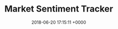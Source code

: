 ---
layout: post
title:  "Market Sentiment Tracker"
date:   2018-06-20 17:15:11 +0000
categories: python, api, database, markets, twitter
image:  /preview.jpg
disqus: disabled
excerpt: Today, market sentiment analysis is used widely by trading algorithms to pick the right stocks to buy. This project tracks price and sentiment by the minute on 5 different cryptocurrencies and stocks. Price data gets fetched by the Alpha Vantage API and is displayed by Dash. Tweets get streamed through tweepy API and are stored in a SQLite database. Sentiment analysis determines whether the tweet contains a positive or negative message about the company. Twitter engagement is displayed on Dash. The project is written in Python and hosted on Heroku. <ul class="actions"> <li><a href="#" class="button">Demo</a></li> </ul>


---
